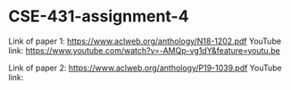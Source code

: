 # CSE-431-assignment-4
Link of paper 1: https://www.aclweb.org/anthology/N18-1202.pdf
YouTube link: https://www.youtube.com/watch?v=-AMQp-vg1dY&feature=youtu.be

Link of paper 2: https://www.aclweb.org/anthology/P19-1039.pdf
YouTube link: 
